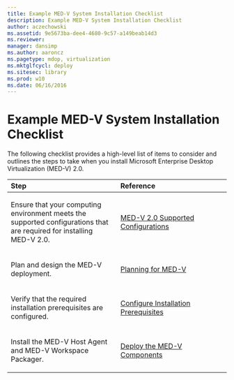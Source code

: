 ```yaml
---
title: Example MED-V System Installation Checklist
description: Example MED-V System Installation Checklist
author: aczechowski
ms.assetid: 9e5673ba-dee4-4680-9c57-a149beab14d3
ms.reviewer: 
manager: dansimp
ms.author: aaroncz
ms.pagetype: mdop, virtualization
ms.mktglfcycl: deploy
ms.sitesec: library
ms.prod: w10
ms.date: 06/16/2016
---
```



# Example MED-V System Installation Checklist


The following checklist provides a high-level list of items to consider and outlines the steps to take when you install Microsoft Enterprise Desktop Virtualization (MED-V) 2.0.

<table>
<colgroup>
<col width="50%" />
<col width="50%" />
</colgroup>
<thead>
<tr class="header">
<th align="left">Step</th>
<th align="left">Reference</th>
</tr>
</thead>
<tbody>
<tr class="odd">
<td align="left"><p>Ensure that your computing environment meets the supported configurations that are required for installing MED-V 2.0.</p></td>
<td align="left"><p><a href="med-v-20-supported-configurations.md" data-raw-source="[MED-V 2.0 Supported Configurations](med-v-20-supported-configurations.md)">MED-V 2.0 Supported Configurations</a></p></td>
</tr>
<tr class="even">
<td align="left"><p>Plan and design the MED-V deployment.</p></td>
<td align="left"><p><a href="planning-for-med-v.md" data-raw-source="[Planning for MED-V](planning-for-med-v.md)">Planning for MED-V</a></p></td>
</tr>
<tr class="odd">
<td align="left"><p>Verify that the required installation prerequisites are configured.</p></td>
<td align="left"><p><a href="configure-installation-prerequisites.md" data-raw-source="[Configure Installation Prerequisites](configure-installation-prerequisites.md)">Configure Installation Prerequisites</a></p></td>
</tr>
<tr class="even">
<td align="left"><p>Install the MED-V Host Agent and MED-V Workspace Packager.</p></td>
<td align="left"><p><a href="deploy-the-med-v-components.md" data-raw-source="[Deploy the MED-V Components](deploy-the-med-v-components.md)">Deploy the MED-V Components</a></p></td>
</tr>
</tbody>
</table>

 

 

 





